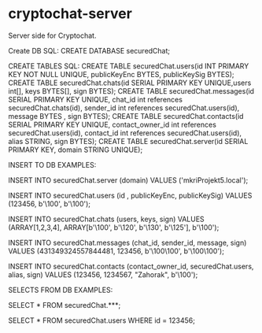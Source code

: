 # cryptochat-server

Server side for Cryptochat.

Create DB SQL:
CREATE DATABASE securedChat;

CREATE TABLES SQL:
CREATE TABLE securedChat.users(id INT PRIMARY KEY NOT NULL UNIQUE, publicKeyEnc BYTES, publicKeySig BYTES);                                                                                                                                     CREATE TABLE securedChat.chats(id SERIAL PRIMARY KEY UNIQUE,users int[], keys BYTES[], sign BYTES);                                                                                                                                                         CREATE TABLE securedChat.messages(id SERIAL PRIMARY KEY UNIQUE, chat_id int references securedChat.chats(id), sender_id int references securedChat.users(id), message BYTES , sign BYTES);                                                                                                                                                  CREATE TABLE securedChat.contacts(id SERIAL PRIMARY KEY UNIQUE, contact_owner_id int references securedChat.users(id), contact_id int references securedChat.users(id), alias STRING, sign BYTES);                                                                                                                                          CREATE TABLE securedChat.server(id SERIAL PRIMARY KEY, domain STRING UNIQUE);


INSERT TO DB EXAMPLES:

INSERT INTO securedChat.server (domain) VALUES ('mkriProjekt5.local');

INSERT INTO securedChat.users (id , publicKeyEnc, publicKeySig) VALUES (123456, b'\100', b'\100');

INSERT INTO securedChat.chats (users, keys, sign) VALUES (ARRAY[1,2,3,4], ARRAY[b'\100', b'\120', b'\130', b'\125'], b'\100');

INSERT INTO securedChat.messages (chat_id, sender_id, message, sign) VALUES (431349324557844481, 123456, b'\100\100', b'\100\100');

INSERT INTO securedChat.contacts (contact_owner_id, securedChat.users, alias, sign) VALUES (123456, 1234567, "Zahorak", b'\100');

SELECTS FROM DB EXAMPLES:

SELECT * FROM securedChat.***;

SELECT * FROM securedChat.users WHERE id = 123456;
